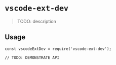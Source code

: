 # `vscode-ext-dev`

> TODO: description

## Usage

```
const vscodeExtDev = require('vscode-ext-dev');

// TODO: DEMONSTRATE API
```
